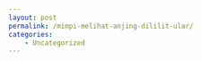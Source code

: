 ```yaml
---
layout: post
permalink: /mimpi-melihat-anjing-dililit-ular/
categories:
    - Uncategorized
---
```


